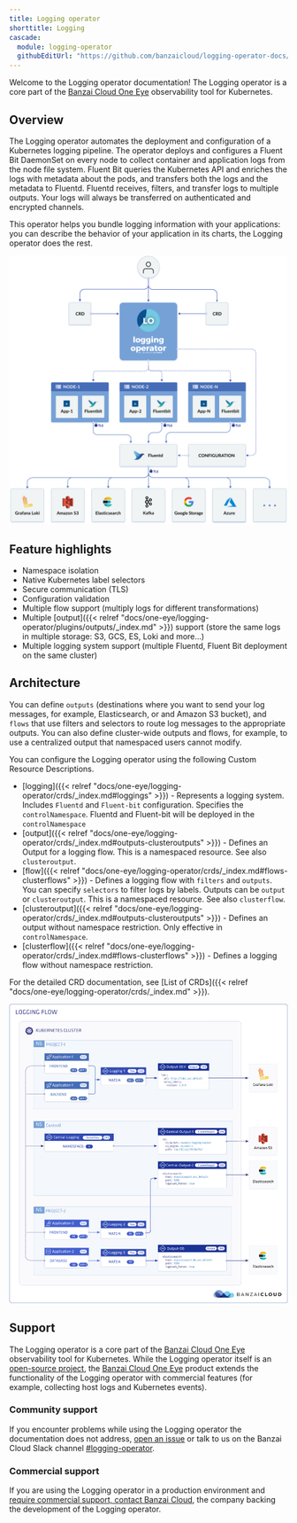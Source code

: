 ```yaml
---
title: Logging operator
shorttitle: Logging
cascade:
  module: logging-operator
  githubEditUrl: "https://github.com/banzaicloud/logging-operator-docs/edit/master/docs/"
---
```


Welcome to the Logging operator documentation! The Logging operator is a core part of the [Banzai Cloud One Eye](https://banzaicloud.com/products/one-eye/) observability tool for Kubernetes.

## Overview

The Logging operator automates the deployment and configuration of a Kubernetes logging pipeline. The operator deploys and configures a Fluent Bit DaemonSet on every node to collect container and application logs from the node file system. Fluent Bit queries the Kubernetes API and enriches the logs with metadata about the pods, and transfers both the logs and the metadata to Fluentd. Fluentd receives, filters, and transfer logs to multiple outputs. Your logs will always be transferred on authenticated and encrypted channels.

This operator helps you bundle logging information with your applications: you can describe the behavior of your application in its charts, the Logging operator does the rest.

<p align="center"><img src="img/logging_operator_flow.png" ></p>

## Feature highlights

- Namespace isolation
- Native Kubernetes label selectors
- Secure communication (TLS)
- Configuration validation
- Multiple flow support (multiply logs for different transformations)
- Multiple [output]({{< relref "docs/one-eye/logging-operator/plugins/outputs/_index.md" >}}) support (store the same logs in multiple storage: S3, GCS, ES, Loki and more...)
- Multiple logging system support (multiple Fluentd, Fluent Bit deployment on the same cluster)

## Architecture

You can define `outputs` (destinations where you want to send your log messages, for example, Elasticsearch, or and Amazon S3 bucket), and `flows` that use filters and selectors to route log messages to the appropriate outputs. You can also define cluster-wide outputs and flows, for example, to use a centralized output that namespaced users cannot modify.

You can configure the Logging operator using the following Custom Resource Descriptions.

- [logging]({{< relref "docs/one-eye/logging-operator/crds/_index.md#loggings" >}}) - Represents a logging system. Includes `Fluentd` and `Fluent-bit` configuration. Specifies the `controlNamespace`. Fluentd and Fluent-bit will be deployed in the `controlNamespace`
- [output]({{< relref "docs/one-eye/logging-operator/crds/_index.md#outputs-clusteroutputs" >}}) - Defines an Output for a logging flow. This is a namespaced resource. See also `clusteroutput`.
- [flow]({{< relref "docs/one-eye/logging-operator/crds/_index.md#flows-clusterflows" >}}) - Defines a logging flow with `filters` and `outputs`. You can specify `selectors` to filter logs by labels. Outputs can be `output` or `clusteroutput`.  This is a namespaced resource. See also `clusterflow`.
- [clusteroutput]({{< relref "docs/one-eye/logging-operator/crds/_index.md#outputs-clusteroutputs" >}}) - Defines an output without namespace restriction. Only effective in `controlNamespace`.
- [clusterflow]({{< relref "docs/one-eye/logging-operator/crds/_index.md#flows-clusterflows" >}}) - Defines a logging flow without namespace restriction.

For the detailed CRD documentation, see [List of CRDs]({{< relref "docs/one-eye/logging-operator/crds/_index.md" >}}).

<p align="center"><img src="img/logging-operator-v2-architecture.png" ></p>

## Support

The Logging operator is a core part of the [Banzai Cloud One Eye](https://banzaicloud.com/products/one-eye/) observability tool for Kubernetes. While the Logging operator itself is an [open-source project](https://github.com/banzaicloud/logging-operator/), the [Banzai Cloud One Eye](https://banzaicloud.com/products/one-eye/) product extends the functionality of the Logging operator with commercial features (for example, collecting host logs and Kubernetes events).

### Community support

If you encounter problems while using the Logging operator the documentation does not address, [open an issue](https://github.com/banzaicloud/logging-operator/issues) or talk to us on the Banzai Cloud Slack channel [#logging-operator](https://pages.banzaicloud.com/invite-slack).

### Commercial support

If you are using the Logging operator in a production environment and [require commercial support, contact Banzai Cloud](https://banzaicloud.com/contact/), the company backing the development of the Logging operator.
